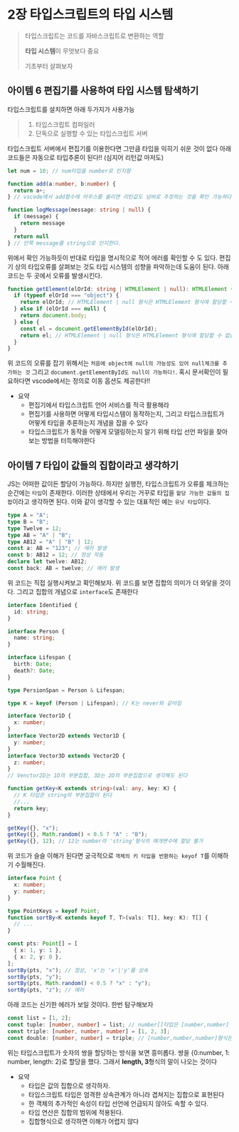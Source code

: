 # 2장 타입스크립트의 타입 시스템

> 타입스크립트는 코드를 자바스크립트로 변환하는 역할
>
> **타입 시스템**이 무엇보다 중요
>
> 기초부터 살펴보자

## 아이템 6 편집기를 사용하여 타입 시스템 탐색하기

타입스크립트를 설치하면 아래 두가지가 사용가능

> 1. 타입스크립트 컴파일러
> 2. 단독으로 실행할 수 있는 타입스크립트 서버

타입스크립트 서버에서 편집기를 이용한다면 그만큼 타입을 익히기 쉬운 것이 없다 아래 코드들은 자동으로 타입추론이 된다!! (심지어 리턴값 마저도)

```typescript
let num = 10; // num타입을 number로 인지함

function add(a:number, b:number) {
  return a+;
} // vscode에서 add함수에 마우스를 올리면 리턴값도 넘버로 추정하는 것을 확인 가능하다.

function logMessage(message: string | null) {
  if (message) {
    return message
  }
  return null
} // 안쪽 message를 string으로 인지한다.
```

위에서 확인 가능하듯이 반대로 타입을 명시적으로 적어 에러를 확인할 수 도 있다. 편집기 상의 타입오류를 살펴보는 것도 타입 시스템의 성향을 파악하는데 도움이 된다. 아래 코드는 두 곳에서 오류를 발생시킨다.

```typescript
function getElement(elOrId: string | HTMLElement | null): HTMLElement {
  if (typeof elOrId === "object") {
    return elOrId; // HTMLElement | null 형식은 HTMLElement 형식에 할당할 수 없습니다
  } else if (elOrId === null) {
    return document.body;
  } else {
    const el = document.getElementById(elOrId);
    return el; // HTMLElement | null 형식은 HTMLElement 형식에 할당할 수 없습니다
  }
}
```

위 코드의 오류를 잡기 위해서는 `처음에 object에 null의 가능성도 있어 null체크를 추가하는 것` 그리고 `document.getElementById도 null이 가능하다!`. 혹시 문서확인이 필요하다면 vscode에서는 정의로 이동 옵션도 제공한다!!

- 요약
  - 편집기에서 타입스크립트 언어 서비스를 적극 활용해라
  - 편집기를 사용하면 어떻게 타입시스템이 동작하는지, 그리고 타입스크립트가 어떻게 타입을 추론하는지 개념을 잡을 수 있다
  - 타입스크립트가 동작을 어떻게 모델링하는지 알기 위해 타입 선언 파일을 찾아보는 방법을 터득해야한다

## 아이템 7 타입이 값들의 집합이라고 생각하기

JS는 어떠한 값이든 할당이 가능하다. 하지만 실행전, 타입스크립트가 오류를 체크하는 순간에는 `타입`이 존재한다. 이러한 상태에서 우리는 거꾸로 타입을 `할당 가능한 값들의 집합`이라고 생각하면 된다. 이와 같이 생각할 수 있는 대표적인 예는 `유닛 타입`이다.

```typescript
type A = "A";
type B = "B";
type Twelve = 12;
type AB = "A" | "B";
type AB12 = "A" | "B" | 12;
const a: AB = "123"; // 에러 발생
const b: AB12 = 12; // 정상 작동
declare let twelve: AB12;
const back: AB = twelve; // 에러 발생
```

위 코드는 직접 실행시켜보고 확인해보자. 위 코드를 보면 집합의 의미가 더 와닿을 것이다. 그리고 집합의 개념으로 `interface`도 존재한다

```typescript
interface Identified {
  id: string;
}

interface Person {
  name: string;
}

interface Lifespan {
  birth: Date;
  death?: Date;
}

type PersionSpan = Person & Lifespan;

type K = keyof (Person | Lifespan); // K는 never와 같아짐

interface Vector1D {
  x: number;
}
interface Vector2D extends Vector1D {
  y: number;
}
interface Vector3D extends Vector2D {
  z: number;
}
// Venctor2D는 1D의 부분집합, 3D는 2D의 부분집합으로 생각해도 된다

function getKey<K extends string>(val: any, key: K) {
  // K 타입은 string의 부분집합이 된다
  //...
  return key;
}

getKey({}, "x");
getKey({}, Math.random() < 0.5 ? "A" : "B");
getKey({}, 12); // 12는 number라 'string'형식의 매개변수에 할당 불가
```

위 코드가 슬슬 이해가 된다면 궁극적으로 `객체의 키 타입을 반환하는 keyof T`를 이해하기 수월해진다.

```typescript
interface Point {
  x: number;
  y: number;
}

type PointKeys = keyof Point;
function sortBy<K extends keyof T, T>(vals: T[], key: K): T[] {
  // ...
}

const pts: Point[] = [
  { x: 1, y: 1 },
  { x: 2, y: 0 },
];
sortBy(pts, "x"); // 정상, 'x'는 'x'|'y'를 상속
sortBy(pts, "y");
sortBy(pts, Math.random() < 0.5 ? "x" : "y");
sortBy(pts, "z"); // 에러
```

아래 코드는 신기한 에러가 보일 것이다. 한번 탐구해보자

```typescript
const list = [1, 2];
const tuple: [number, number] = list; // number[]타입은 [number,number] 타입의 0,1 속성에 없습니다. 타입을 반대로 하면 의외로 작동한다.
const triple: [number, number, number] = [1, 2, 3];
const double: [number, number] = triple; // [number,number,number]형식은 [number,number] 형식에 할당할 수 없습니다. length속성의 형식이 호환되지 않습니다. '3' 형식은 '2' 형식에 할당할 수 없습니다.
```

위는 타입스크립트가 숫자의 쌍을 할당하는 방식을 보면 흥미롭다. 쌍을 {0:number, 1: number, length: 2}로 할당을 했다. 그래서 **length, 3**형식의 말이 나오는 것이다

- 요약
  - 타입은 값의 집합으로 생각하자.
  - 타입스크립트 타입은 엄격한 상속관계가 아니라 겹쳐지는 집합으로 표현된다
  - 한 객체의 추가적인 속성이 타입 선언에 언급되지 않아도 속할 수 있다.
  - 타입 연산은 집합의 범위에 적용된다.
  - 집합형식으로 생각하면 이해가 어렵지 않다
